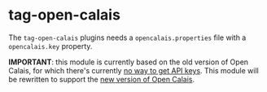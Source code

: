 tag-open-calais
===============

The `tag-open-calais` plugins needs a `opencalais.properties` file with a `opencalais.key` property.

**IMPORTANT**: this module is currently based on the old version of Open Calais, for which there's 
currently [no way to get API keys](http://www.opencalais.com/APIkey).
This module will be rewritten to support the [new version of Open Calais](http://new.opencalais.com/).
